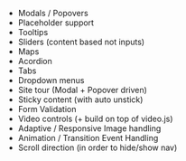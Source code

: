 * Modals / Popovers
* Placeholder support
* Tooltips
* Sliders (content based not inputs)
* Maps
* Acordion
* Tabs
* Dropdown menus
* Site tour (Modal + Popover driven)
* Sticky content (with auto unstick)
* Form Validation
* Video controls (+ build on top of video.js)
* Adaptive / Responsive Image handling
* Animation / Transition Event Handling
* Scroll direction (in order to hide/show nav)
